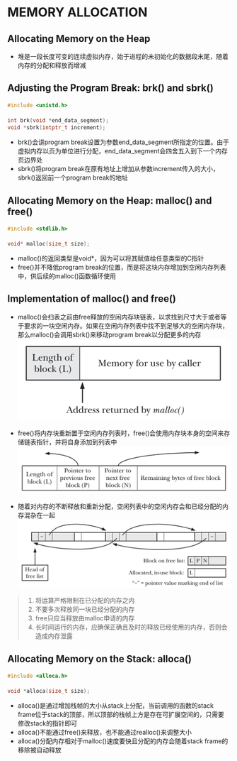 # MEMORY ALLOCATION

## Allocating Memory on the Heap
- 堆是一段长度可变的连续虚拟内存，始于进程的未初始化的数据段末尾，随着内存的分配和释放而增减

## Adjusting the Program Break: brk() and sbrk()
```c
#include <unistd.h>

int brk(void *end_data_segment);
void *sbrk(intptr_t increment);
```
- brk()会讲program break设置为参数end_data_segment所指定的位置。由于虚拟内存以页为单位进行分配，end_data_segment会四舍五入到下一个内存页边界处
- sbrk()将program break在原有地址上增加从参数increment传入的大小，sbrk()返回前一个program break的地址

## Allocating Memory on the Heap: malloc() and free()
```c
#include <stdlib.h>

void* malloc(size_t size);
```
- malloc()的返回类型是void*，因为可以将其赋值给任意类型的C指针
- free()并不降低program break的位置，而是将这块内存增加到空闲内存列表中，供后续的malloc()函数循环使用

## Implementation of malloc() and free()
- malloc()会扫表之前由free释放的空闲内存块链表，以求找到尺寸大于或者等于要求的一块空闲内存。如果在空闲内存列表中找不到足够大的空闲内存块，那么malloc()会调用sbrk()来移动program break以分配更多的内存
![7-1.png](./img/7-1.png)

- free()将内存块重新置于空闲内存列表时，free()会使用内存块本身的空间来存储链表指针，并将自身添加到列表中
![7-2.png](./img/7-2.png)

- 随着对内存的不断释放和重新分配，空闲列表中的空闲内存会和已经分配的内存混杂在一起
![7-3.png](./img/7-3.png)

> 1. 将运算严格限制在已分配的内存之内
> 2. 不要多次释放同一块已经分配的内存
> 3. free只应当释放由malloc申请的内存
> 4. 长时间运行的内存，应确保正确且及时的释放已经使用的内存，否则会造成内存泄露

## Allocating Memory on the Stack: alloca()
```c
#include <alloca.h>

void *alloca(size_t size);
```
- alloca()是通过增加栈帧的大小从stack上分配，当前调用的函数的stack frame位于stack的顶部，所以顶部的栈帧上方是存在可扩展空间的，只需要修改stack的指针即可
- alloca()不能通过free()来释放，也不能通过realloc()来调整大小
- alloca()分配内存相对于malloc()速度要快且分配的内存会随着stack frame的移除被自动释放
